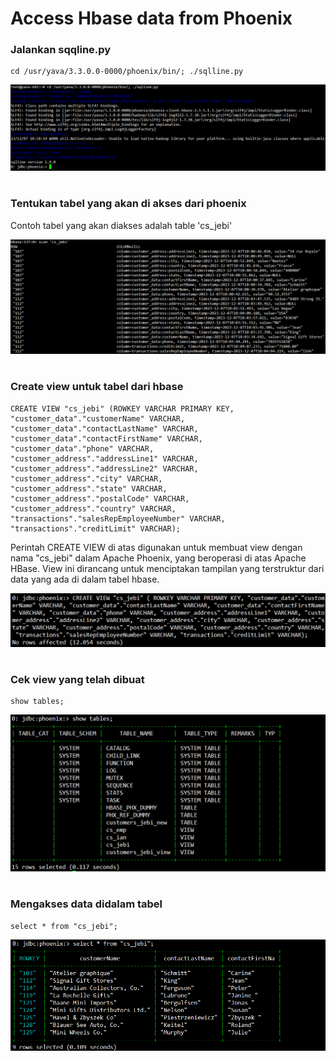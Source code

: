 # Access Hbase data from Phoenix

### Jalankan sqqline.py
```
cd /usr/yava/3.3.0.0-0000/phoenix/bin/; ./sqlline.py
```
![Alt text](image.png)
#
### Tentukan tabel yang akan di akses dari phoenix
Contoh tabel yang akan diakses adalah table 'cs_jebi'

![Alt text](image-1.png)

#
### Create view untuk tabel dari hbase

```
CREATE VIEW "cs_jebi" (ROWKEY VARCHAR PRIMARY KEY, "customer_data"."customerName" VARCHAR, "customer_data"."contactLastName" VARCHAR, 
"customer_data"."contactFirstName" VARCHAR, 
"customer_data"."phone" VARCHAR, 
"customer_address"."addressLine1" VARCHAR, 
"customer_address"."addressLine2" VARCHAR, 
"customer_address"."city" VARCHAR, 
"customer_address"."state" VARCHAR, 
"customer_address"."postalCode" VARCHAR, 
"customer_address"."country" VARCHAR, 
"transactions"."salesRepEmployeeNumber" VARCHAR, 
"transactions"."creditLimit" VARCHAR);
```
Perintah CREATE VIEW di atas digunakan untuk membuat view dengan nama "cs_jebi" dalam Apache Phoenix, yang beroperasi di atas Apache HBase. View ini dirancang untuk menciptakan tampilan yang terstruktur dari data yang ada di dalam tabel hbase.

![Alt text](image-2.png)

#
### Cek view yang telah dibuat
```
show tables;
```
![Alt text](image-3.png)
#
### Mengakses data didalam tabel
```
select * from "cs_jebi";
```
![Alt text](image-4.png)